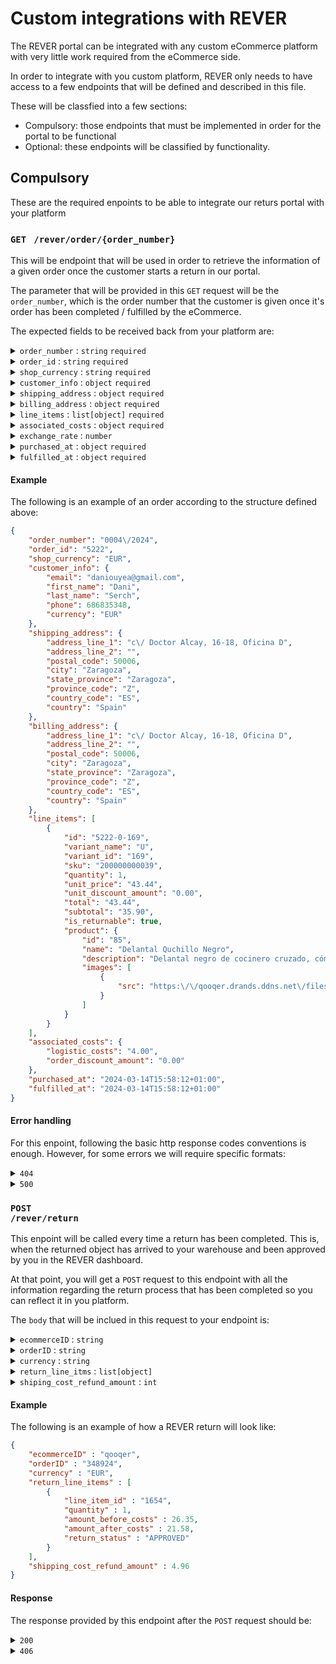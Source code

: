 # Custom integrations with REVER
The REVER portal can be integrated with any custom eCommerce platform with very little work required from the eCommerce side.

In order to integrate with you custom platform, REVER only needs to have access to a few endpoints that will be defined and described in this file.

These will be classfied into a few sections:
- Compulsory: those endpoints that must be implemented in order for the portal to be functional
- Optional: these endpoints will be classified by functionality.

## Compulsory
These are the required enpoints to be able to integrate our returs portal with your platform
### <code class="get">GET</code> <code> /rever/order/{order_number} </code>
This will be endpoint that will be used in order to retrieve the information of a given order once the customer starts a return in our portal.

The parameter that will be provided in this `GET` request will be the `order_number`, which is the order number that the customer is given once it's order has been completed / fulfilled by the eCommerce.

The expected fields to be received back from your platform are:



<details class="detail-object">
    <summary> <code>order_number</code> : <code class="type">string</code> <code class="required">required</code> </summary>
    The order identifier given to the customer
</details>

<details class="detail-object">
    <summary> <code>order_id</code> : <code class="type">string</code> <code class="required">required</code> </summary>
    The unique internal order identifier
</details>

<details class="detail-object">
    <summary> <code>shop_currency</code> : <code class="type">string</code> <code class="required">required</code> </summary>
    The default currency in you shop. All quantities in the order should be provided in this currency   
</details>

<details class="detail-object">
    <summary> <code>customer_info</code> : <code class="type">object</code> <code class="required">required</code> </summary>
    The default currency in you shop. All quantities in the order should be provided in this currency
    <details>
      <summary> <code>email</code> : <code class="type">string</code>
     <code class="required">required</code> </summary>
      The email that has been used in the order
    </details>
    <details >
      <summary> <code>first_name</code> : <code class="type">string</code>
     <code class="required">required</code> </summary>
     The first name of the customer who has made the purchase
    </details>
    <details >
      <summary> <code>last_name</code> : <code class="type">string</code>
     <code class="required">required</code> </summary>
     The last name of the customer who has made the purchase
    </details>
    <details>
      <summary> <code>phone</code> : <code class="type">string</code>
     <code class="required">required</code> </summary>
     Phone number of the customer with the correct country code
    </details>
     <details>
      <summary> <code>currency</code> : <code class="type">string</code>
     <code class="required">required</code> </summary>
     The code of the currency that has been used by the customer when purchasing. In our returns portal, quantitites will be shown in this currency
    </details>    
</details>

<details class="detail-object">
    <summary> <code>shipping_address</code> : <code class="type">object</code> <code class="required">required</code> </summary>
    Shipping address details
    <details>
      <summary> <code>address_line_1</code> : <code class="type">string</code>
     <code class="required">required</code> </summary>
     This should be, either the complete address or the address information up to the house number
    </details>
    <details >
      <summary> <code>address_line_2</code> : <code class="type">string</code></summary>
      This field should contain the adderss information regarding flat number, door number, etc
    </details>
    <details >
      <summary> <code>postal_code</code> : <code class="type">int</code>
     <code class="required">required</code> </summary>
     The postal code of the address
    </details>
    <details>
      <summary> <code>city</code> : <code class="type">string</code>
     <code class="required">required</code> </summary>
     The city name
    </details>
    <details>
      <summary> <code>state_province</code> : <code class="type">string</code>
     <code class="required">required</code> </summary>
     The province or state name
    </details>
    <details>
      <summary> <code>province_code</code> : <code class="type">string</code>
      <code class="required">required</code> </summary>
      A code that identifies the province. For spanish provinces: https://es.wikipedia.org/wiki/Anexo:Provincias_de_Espa%C3%B1a_por_c%C3%B3digo_postal
    </details>
    <details>
      <summary> <code>country_code</code> : <code class="type">string</code>
     <code class="required">required</code> </summary>
     The country code of the country: https://en.wikipedia.org/wiki/List_of_ISO_3166_country_codes
    </details>
    <details>
      <summary> <code>country</code> : <code class="type">string</code>
     <code class="required">required</code> </summary>
     The country name of the address.
    </details>
</details>

<details class="detail-object">
    <summary> <code>billing_address</code> : <code class="type">object</code> <code class="required">required</code> </summary>
    Billing address details
    <details>
      <summary> <code>address_line_1</code> : <code class="type">string</code>
     <code class="required">required</code> </summary>
     This should be, either the complete address or the address information up to the house number
    </details>
    <details >
      <summary> <code>address_line_2</code> : <code class="type">string</code></summary>
      This field should contain the adderss information regarding flat number, door number, etc
    </details>
    <details >
      <summary> <code>postal_code</code> : <code class="type">int</code>
     <code class="required">required</code> </summary>
     The postal code of the address
    </details>
    <details>
      <summary> <code>city</code> : <code class="type">string</code>
     <code class="required">required</code> </summary>
     The city name
    </details>
    <details>
      <summary> <code>state_province</code> : <code class="type">string</code>
     <code class="required">required</code> </summary>
     The province or state name
    </details>
    <details>
      <summary> <code>province_code</code> : <code class="type">string</code>
      <code class="required">required</code> </summary>
      A code that identifies the province. For spanish provinces: https://es.wikipedia.org/wiki/Anexo:Provincias_de_Espa%C3%B1a_por_c%C3%B3digo_postal
    </details>
    <details>
      <summary> <code>country_code</code> : <code class="type">string</code>
     <code class="required">required</code> </summary>
     The country code of the country: https://en.wikipedia.org/wiki/List_of_ISO_3166_country_codes
    </details>
    <details>
      <summary> <code>country</code> : <code class="type">string</code>
     <code class="required">required</code> </summary>
     The country name of the address.
    </details>
</details>

<details class="detail-object">
    <summary> <code>line_items</code> : <code class="type">list[object]</code> <code class="required">required</code> </summary>
    A list of all the items purchased in the order
    <details>
      <summary> <code>id</code> : <code class="type">string</code>
     <code class="required">required</code> </summary>
     A unique ID that, when provided, allows you to identificate the specific line items from all line items and orders
    </details>
    <details>
      <summary> <code>variant_name</code> : <code class="type">string</code></summary>
      For example, if the customer has bought "REVER T-Shirt XXS" and the product is "REVER T-Shirt", then the variant name should be "XXS"
    </details>
    <details >
      <summary> <code>variant_id</code> : <code class="type">int</code>
     <code class="required">required</code> </summary>
     A unique variant identifier
    </details>
    <details>
      <summary> <code>sku</code> : <code class="type">string</code></summary>
      This field should be empty if it's not available
    </details>
    <details>
      <summary> <code>quantity</code> : <code class="type">int</code>
     <code class="required">required</code> </summary>
     Number of products purchased
    </details>
    <details>
      <summary> <code>unit_price</code> : <code class="type">string</code>
      <code class="required">required</code> </summary>
      The price of a single unit of the given product
    </details>
    <details>
      <summary> <code>unit_discount_amount</code> : <code class="type">string</code></summary>
     Discount amount applied to each unit
    </details>
    <details>
      <summary> <code>total</code> : <code class="type">string</code>
     <code class="required">required</code> </summary>
     The <code>line_item</code> total computed as <code>unit_price</code> * <code>quantity</code>
    </details>
    <details>
      <summary><code>subtotal</code> : <code class="type">string</code>
     <code class="required">required</code> </summary>
     The <code>line_item</code> subtotal computed as (<code>unit_price</code> - taxes) * <code>quantity</code>
    </details>
    <details>
      <summary> <code>is_returnable</code> : <code class="type">boolean</code>
     <code class="required">required</code> </summary>
     Some products might not be returnable du to its nature or because they have been customized. In that case, <code>is_returnable</code> should be <code>false</code>. If <code>"is_returnable" : false</code>, all the products in the given line item will be marked as non-returnable
    </details>
    <details>
      <summary> <code>product</code> : <code class="type">object</code>
     <code class="required">required</code> </summary>
     A JSON object wit details of the parent product
      <details>
        <summary> <code>id</code> : <code class="type">string</code>
      <code class="required">required</code> </summary>
      The product ID.
      </details>
      <details>
        <summary> <code>name</code> : <code class="type">string</code>
      <code class="required">required</code> </summary>
      Following the previous example of a <code>line_item</code> for "REVER T-Shirt XXS", the product name should be "REVER T-Shirt".
      </details>
      <details>
        <summary> <code>description</code> : <code class="type">string</code>
      <code class="required">required</code> </summary>
      Following the previous example of a <code>line_item</code> for "REVER T-Shirt XXS", the product name should be "REVER T-Shirt".
      </details>
      <details>
        <summary> <code>images</code> : <code class="type">list[object]</code>
        <code class="required">required</code> </summary>
        A list of product images (one is enough)
        <details>
          <summary> <code>src</code> : <code class="type">string</code>
        <code class="required">required</code> </summary>
        The image URL
        </details>
        <details>
          <summary> <code>alt</code> : <code class="type">string</code></summary>
          Alt text for the image
        </details>
      </details>
    </details>
</details>


<details class="detail-object">
    <summary> <code>associated_costs</code> : <code class="type">object</code> <code class="required">required</code> </summary>
    An object with all the costs applied at an order level.
      <details>
        <summary> <code>logistic_costs</code> : <code class="type">string</code>
      <code class="required">required</code> </summary>
        Amount paid by the user for logistics
      </details>
      <details >
        <summary> <code>order_discount_amount</code> : <code class="type">string</code>
      <code class="required">required</code> </summary>
      Total amount of discounts applied
      </details>
</details>

<details class="detail-object">
    <summary> <code>exchange_rate</code> : <code class="type">number</code></summary>
    In case you allow multicurrency in you eCommerce, this field should be added to the order details. It defines the exchange rate at the time of the purchase. It should be computed as: (<code>unit_price</code> in customer currency) / (<code>unit_price</code> in shopper currency)
</details>

<details class="detail-object">
    <summary> <code>purchased_at</code> : <code class="type">object</code> <code class="required">required</code> </summary>
    Purchased at date in format AAAA-MM-DDThh:mm:ss+zz:zz (ISO 8601)
</details>

<details class="detail-object">
    <summary> <code>fulfilled_at</code> : <code class="type">object</code> <code class="required">required</code> </summary>
    Purchased at date in format AAAA-MM-DDThh:mm:ss+zz:zz (ISO 8601). It can be the same of <code>purchased_at</code> if you don't differenciate between them
</details>



#### Example
The following is an example of an order according to the structure defined above:
```json
{
	"order_number": "0004\/2024",
	"order_id": "5222",
	"shop_currency": "EUR",
	"customer_info": {
		"email": "daniouyea@gmail.com",
		"first_name": "Dani",
		"last_name": "Serch",
		"phone": 686835348,
		"currency": "EUR"
	},
	"shipping_address": {
		"address_line_1": "c\/ Doctor Alcay, 16-18, Oficina D",
		"address_line_2": "",
		"postal_code": 50006,
		"city": "Zaragoza",
		"state_province": "Zaragoza",
		"province_code": "Z",
		"country_code": "ES",
		"country": "Spain"
	},
	"billing_address": {
		"address_line_1": "c\/ Doctor Alcay, 16-18, Oficina D",
		"address_line_2": "",
		"postal_code": 50006,
		"city": "Zaragoza",
		"state_province": "Zaragoza",
		"province_code": "Z",
		"country_code": "ES",
		"country": "Spain"
	},
	"line_items": [
		{
			"id": "5222-0-169",
			"variant_name": "U",
			"variant_id": "169",
			"sku": "200000000039",
			"quantity": 1,
			"unit_price": "43.44",
			"unit_discount_amount": "0.00",
			"total": "43.44",
			"subtotal": "35.90",
			"is_returnable": true,
			"product": {
				"id": "85",
				"name": "Delantal Quchillo Negro",
				"description": "Delantal negro de cocinero cruzado, cómodo y con estilo para el trabajo en la cocina. ",
				"images": [
					{
						"src": "https:\/\/qooqer.drands.ddns.net\/files\/images\/polo-delantal-quchillo32183.jpg"
					}
				]
			}
		}
	],
	"associated_costs": {
		"logistic_costs": "4.00",
		"order_discount_amount": "0.00"
	},
	"purchased_at": "2024-03-14T15:58:12+01:00",
	"fulfilled_at": "2024-03-14T15:58:12+01:00"
}
```

#### Error handling
For this enpoint, following the basic http response codes conventions is enough. However, for some errors we will require specific formats:
</details>
<details class="details-object">
<summary><code class="error">404</code></summary>
If the <code>order_number</code> provided in the <code class="get">GET</code> request does not exist in your platform, you should return a <code class="error">404</code> error code.
In the error body try to provide as much information as possible.
</details>

</details>
<details class="details-object">
<summary><code class="server-error">500</code></summary>
In case is your server or platform that is failing (i.e. it's down for expected or unexpected reasons), the response to the REVER <code class="get">GET</code> request should be any <code class="server-error">5XX</code> error code, the one that best applies to the error
</details> 


### <code class="post">POST</code> <code> /rever/return </code>
This enpoint will be called every time a return has been completed. This is, when the returned object has arrived to your warehouse and been approved by you in the REVER dashboard. 

At that point, you will get a <code class="post">POST</code> request to this endpoint with all the information regarding the return process that has been completed so you can reflect it in you platform.

The <code>body</code> that will be inclued in this request to your endpoint is:
<details class="detail-object">
    <summary> <code>ecommerceID</code> : <code class="type">string</code></summary>
</details>

<details class="detail-object">
    <summary> <code>orderID</code> : <code class="type">string</code></summary>
    Your internal order identifier, which was provided in the <code class="get">GET</code> request to <code> /rever/order</code>
</details>

<details class="detail-object">
    <summary> <code>currency</code> : <code class="type">string</code></summary>
    The currency that was used by the customer when purchasing
</details>

<details class="detail-object">
    <summary> <code>return_line_itms</code> : <code class="type">list[object]</code></summary>
    A list of all the line_items included in the return. This will be a subset of the <code>line_items</code> retrieved in the <code class="get">GET</code> request.
      <details>
      <summary> <code>line_item_id</code> : <code class="type">string</code></summary>
      A unique identifier that allows you to identify the given <code>line_item</code> from withing all line items and orders in your platform.
      </details>
      <details>
      <summary> <code>quantity</code> : <code class="type">int</code></summary>
      Quantity of items that were returned by the customer
      </details>
      <details>
      <summary> <code>amount_before_costs</code> : <code class="type">int</code></summary>
      The value of the return without taking into account the shipping costs
      </details>
      <details>
      <summary> <code>amount_after_costs</code> : <code class="type">int</code></summary>
      The value of the return with shipping costs apportioned between all items
      </details>
      <details>
      <summary> <code>return_status</code> : <code class="type">string</code></summary>
      The status of the return. This could be:
      <ul> 
      <li><code>APPROVED</code>: If you have approved the return</li>
      <li><code>REJECTED</code>: If you have declined the return</li>
      <li><code>MISSING</code>: If the product has been lost</li>
      </ul>
      </details>
</details>

<details class="detail-object">
    <summary> <code>shiping_cost_refund_amount</code> : <code class="type">int</code></summary>
    The amount paid for the return shipping costs
</details>

#### Example
The following is an example of how a REVER return will look like:
```json
{
    "ecommerceID" : "qooqer",
    "orderID" : "348924",
    "currency" : "EUR",
    "return_line_items" : [
        {
            "line_item_id" : "1654",
            "quantity" : 1,
            "amount_before_costs" : 26.35,
            "amount_after_costs" : 21.58,
            "return_status" : "APPROVED"
        }
    ],
    "shipping_cost_refund_amount" : 4.96
}
```

#### Response
The response provided by this endpoint after the <code class="post">POST</code> request should be:
<details class="details-object">
<summary><code class="ok">200</code></summary>
For successful <code class="post">POST</code> requests we should get back a <code>200</code> status code with the following body:<pre><code>
{
	"success": true
}
</code></pre>
</details>
<details class="details-object">
<summary><code class="error">406</code></summary>
For unsuccessful <code class="post">POST</code> requests where the data was invalid we should get back a <code class="error">406</code> status code with the following body:
<pre><code>
{
	"error": "Invalid data"
}
</code></pre>
</details> 